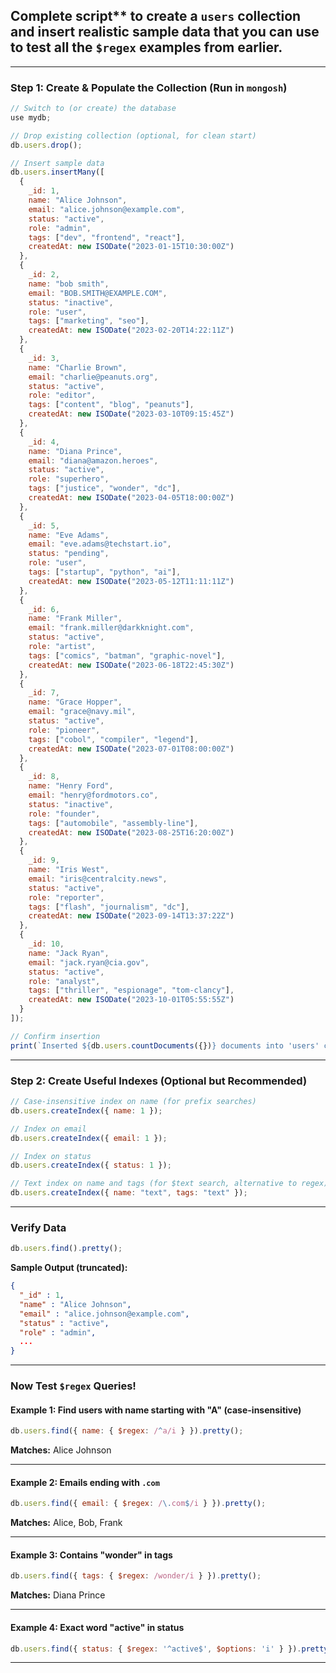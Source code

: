 ## Complete script** to **create a `users` collection** and **insert realistic sample data** that you can use to test all the `$regex` examples from earlier.

---

### Step 1: Create & Populate the Collection (Run in `mongosh`)

```js
// Switch to (or create) the database
use mydb;

// Drop existing collection (optional, for clean start)
db.users.drop();

// Insert sample data
db.users.insertMany([
  {
    _id: 1,
    name: "Alice Johnson",
    email: "alice.johnson@example.com",
    status: "active",
    role: "admin",
    tags: ["dev", "frontend", "react"],
    createdAt: new ISODate("2023-01-15T10:30:00Z")
  },
  {
    _id: 2,
    name: "bob smith",
    email: "BOB.SMITH@EXAMPLE.COM",
    status: "inactive",
    role: "user",
    tags: ["marketing", "seo"],
    createdAt: new ISODate("2023-02-20T14:22:11Z")
  },
  {
    _id: 3,
    name: "Charlie Brown",
    email: "charlie@peanuts.org",
    status: "active",
    role: "editor",
    tags: ["content", "blog", "peanuts"],
    createdAt: new ISODate("2023-03-10T09:15:45Z")
  },
  {
    _id: 4,
    name: "Diana Prince",
    email: "diana@amazon.heroes",
    status: "active",
    role: "superhero",
    tags: ["justice", "wonder", "dc"],
    createdAt: new ISODate("2023-04-05T18:00:00Z")
  },
  {
    _id: 5,
    name: "Eve Adams",
    email: "eve.adams@techstart.io",
    status: "pending",
    role: "user",
    tags: ["startup", "python", "ai"],
    createdAt: new ISODate("2023-05-12T11:11:11Z")
  },
  {
    _id: 6,
    name: "Frank Miller",
    email: "frank.miller@darkknight.com",
    status: "active",
    role: "artist",
    tags: ["comics", "batman", "graphic-novel"],
    createdAt: new ISODate("2023-06-18T22:45:30Z")
  },
  {
    _id: 7,
    name: "Grace Hopper",
    email: "grace@navy.mil",
    status: "active",
    role: "pioneer",
    tags: ["cobol", "compiler", "legend"],
    createdAt: new ISODate("2023-07-01T08:00:00Z")
  },
  {
    _id: 8,
    name: "Henry Ford",
    email: "henry@fordmotors.co",
    status: "inactive",
    role: "founder",
    tags: ["automobile", "assembly-line"],
    createdAt: new ISODate("2023-08-25T16:20:00Z")
  },
  {
    _id: 9,
    name: "Iris West",
    email: "iris@centralcity.news",
    status: "active",
    role: "reporter",
    tags: ["flash", "journalism", "dc"],
    createdAt: new ISODate("2023-09-14T13:37:22Z")
  },
  {
    _id: 10,
    name: "Jack Ryan",
    email: "jack.ryan@cia.gov",
    status: "active",
    role: "analyst",
    tags: ["thriller", "espionage", "tom-clancy"],
    createdAt: new ISODate("2023-10-01T05:55:55Z")
  }
]);

// Confirm insertion
print(`Inserted ${db.users.countDocuments({})} documents into 'users' collection.`);
```

---

### Step 2: Create Useful Indexes (Optional but Recommended)

```js
// Case-insensitive index on name (for prefix searches)
db.users.createIndex({ name: 1 });

// Index on email
db.users.createIndex({ email: 1 });

// Index on status
db.users.createIndex({ status: 1 });

// Text index on name and tags (for $text search, alternative to regex)
db.users.createIndex({ name: "text", tags: "text" });
```

---

### Verify Data

```js
db.users.find().pretty();
```

**Sample Output (truncated):**

```json
{
  "_id" : 1,
  "name" : "Alice Johnson",
  "email" : "alice.johnson@example.com",
  "status" : "active",
  "role" : "admin",
  ...
}
```

---

### Now Test `$regex` Queries!

#### Example 1: Find users with name starting with "A" (case-insensitive)

```js
db.users.find({ name: { $regex: /^a/i } }).pretty();
```

**Matches:** Alice Johnson

---

#### Example 2: Emails ending with `.com`

```js
db.users.find({ email: { $regex: /\.com$/i } }).pretty();
```

**Matches:** Alice, Bob, Frank

---

#### Example 3: Contains "wonder" in tags

```js
db.users.find({ tags: { $regex: /wonder/i } }).pretty();
```

**Matches:** Diana Prince

---

#### Example 4: Exact word "active" in status

```js
db.users.find({ status: { $regex: '^active$', $options: 'i' } }).pretty();
```

---

